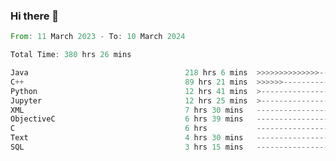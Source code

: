 ### Hi there 👋

<!--
**luoxuanzao/luoxuanzao** is a ✨ _special_ ✨ repository because its `README.md` (this file) appears on your GitHub profile.

Here are some ideas to get you started:

- 🔭 I’m currently working on ...
- 🌱 I’m currently learning ...
- 👯 I’m looking to collaborate on ...
- 🤔 I’m looking for help with ...
- 💬 Ask me about ...
- 📫 How to reach me: ...
- 😄 Pronouns: ...
- ⚡ Fun fact: ...
-->

<!--START_SECTION:waka-->

```rust
From: 11 March 2023 - To: 10 March 2024

Total Time: 380 hrs 26 mins

Java                                   218 hrs 6 mins  >>>>>>>>>>>>>>-----------   57.12 %
C++                                    89 hrs 21 mins  >>>>>>-------------------   23.40 %
Python                                 12 hrs 41 mins  >------------------------   03.32 %
Jupyter                                12 hrs 25 mins  >------------------------   03.25 %
XML                                    7 hrs 30 mins   -------------------------   01.97 %
ObjectiveC                             6 hrs 39 mins   -------------------------   01.75 %
C                                      6 hrs           -------------------------   01.57 %
Text                                   4 hrs 30 mins   -------------------------   01.18 %
SQL                                    3 hrs 15 mins   -------------------------   00.85 %
```

<!--END_SECTION:waka-->